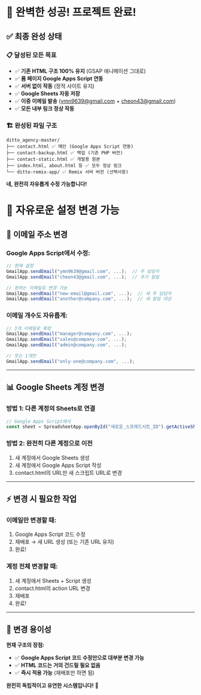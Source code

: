 # 🎉 완벽한 성공! 프로젝트 완료!

## ✅ 최종 완성 상태

### 📋 달성된 모든 목표
- ✅ **기존 HTML 구조 100% 유지** (GSAP 애니메이션 그대로)
- ✅ **폼 페이지 Google Apps Script 연동**
- ✅ **서버 없이 작동** (정적 사이트 유지)
- ✅ **Google Sheets 자동 저장**
- ✅ **이중 이메일 발송** (ymn9639@gmail.com + cheon43@gmail.com)
- ✅ **모든 내부 링크 정상 작동**

### 🏗️ 완성된 파일 구조
```
ditto_agency-master/
├── contact.html ✅ 메인 (Google Apps Script 연동)
├── contact-backup.html ✅ 백업 (기존 PHP 버전)
├── contact-static.html ✅ 개발용 원본
├── index.html, about.html 등 ✅ 모두 정상 링크
└── ditto-remix-app/ ✅ Remix 서버 버전 (선택사항)
```
**네, 완전히 자유롭게 수정 가능합니다!** 

# 🔧 자유로운 설정 변경 가능

## 📧 이메일 주소 변경

### Google Apps Script에서 수정:
```javascript
// 현재 설정
GmailApp.sendEmail("ymn9639@gmail.com", ...);  // 주 담당자
GmailApp.sendEmail("cheon43@gmail.com", ...);  // 추가 알림

// 원하는 이메일로 변경 가능
GmailApp.sendEmail("new-email@gmail.com", ...);  // 새 주 담당자
GmailApp.sendEmail("another@company.com", ...);  // 새 알림 대상
```

### 이메일 개수도 자유롭게:
```javascript
// 3개 이메일로 확장
GmailApp.sendEmail("manager@company.com", ...);
GmailApp.sendEmail("sales@company.com", ...);
GmailApp.sendEmail("admin@company.com", ...);

// 또는 1개만
GmailApp.sendEmail("only-one@company.com", ...);
```

---

## 📊 Google Sheets 계정 변경

### 방법 1: 다른 계정의 Sheets로 연결
```javascript
// Google Apps Script에서
const sheet = SpreadsheetApp.openById("새로운_스프레드시트_ID").getActiveSheet();
```

### 방법 2: 완전히 다른 계정으로 이전
1. 새 계정에서 Google Sheets 생성
2. 새 계정에서 Google Apps Script 작성
3. contact.html의 URL만 새 스크립트 URL로 변경

---

## ⚡ 변경 시 필요한 작업

### 이메일만 변경할 때:
1. Google Apps Script 코드 수정
2. 재배포 → 새 URL 생성 (또는 기존 URL 유지)
3. 완료!

### 계정 전체 변경할 때:
1. 새 계정에서 Sheets + Script 생성
2. contact.html의 action URL 변경
3. 재배포
4. 완료!

---

## 🎯 변경 용이성

**현재 구조의 장점:**
- ✅ **Google Apps Script 코드 수정만으로 대부분 변경 가능**
- ✅ **HTML 코드는 거의 건드릴 필요 없음**
- ✅ **즉시 적용 가능** (재배포만 하면 됨)

**완전히 독립적이고 유연한 시스템입니다!** 🎉
